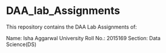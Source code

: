 # DAA_lab_Assignments
This repository contains the DAA Lab Assignments of:

Name: Isha Aggarwal 
University Roll No.: 2015169
Section: Data Science(DS)
